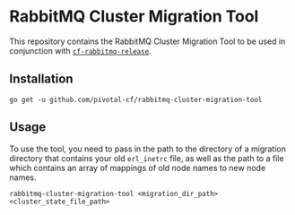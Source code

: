 # RabbitMQ Cluster Migration Tool

This repository contains the RabbitMQ Cluster Migration Tool to be used in conjunction with [`cf-rabbitmq-release`](https://github.com/pivotal-cf/cf-rabbitmq-release).

## Installation

```
go get -u github.com/pivotal-cf/rabbitmq-cluster-migration-tool
```

## Usage

To use the tool, you need to pass in the path to the directory of a migration directory that contains your old `erl_inetrc` file, as well as the path to a file which contains an array of mappings of old node names to new node names.
```
rabbitmq-cluster-migration-tool <migration_dir_path> <cluster_state_file_path>
```

